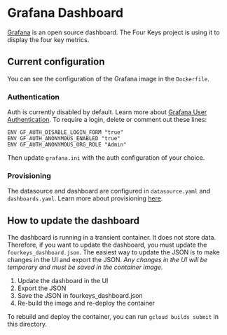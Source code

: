 # Grafana Dashboard

[Grafana](https://grafana.com) is an open source dashboard.  The Four Keys project is using it to display the four key metrics.  

## Current configuration
You can see the configuration of the Grafana image in the `Dockerfile`.  

### Authentication
Auth is currently disabled by default. Learn more about [Grafana User Authentication](https://grafana.com/docs/grafana/latest/auth/). To require a login, delete or comment out these lines: 

```
ENV GF_AUTH_DISABLE_LOGIN_FORM "true"
ENV GF_AUTH_ANONYMOUS_ENABLED "true"
ENV GF_AUTH_ANONYMOUS_ORG_ROLE "Admin"
```

Then update `grafana.ini` with the auth configuration of your choice.

### Provisioning
The datasource and dashboard are configured in `datasource.yaml` and `dashboards.yaml`.  Learn more about provisioning [here](https://grafana.com/docs/grafana/latest/administration/provisioning/). 

## How to update the dashboard
The dashboard is running in a transient container. It does not store data.  Therefore, if you want to update the dashboard, you must update the `fourkeys_dashboard.json`.  The easiest way to update the JSON is to make changes in the UI and export the JSON.  *Any changes in the UI will be temporary and must be saved in the container image.*  

1.  Update the dashboard in the UI
1.  Export the JSON
1.  Save the JSON in fourkeys_dashboard.json
1.  Re-build the image and re-deploy the container

To rebuild and deploy the container, you can run `gcloud builds submit` in this directory. 

